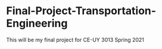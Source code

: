 # Final-Project-Transportation-Engineering
This will be my final project for CE-UY 3013 Spring 2021
